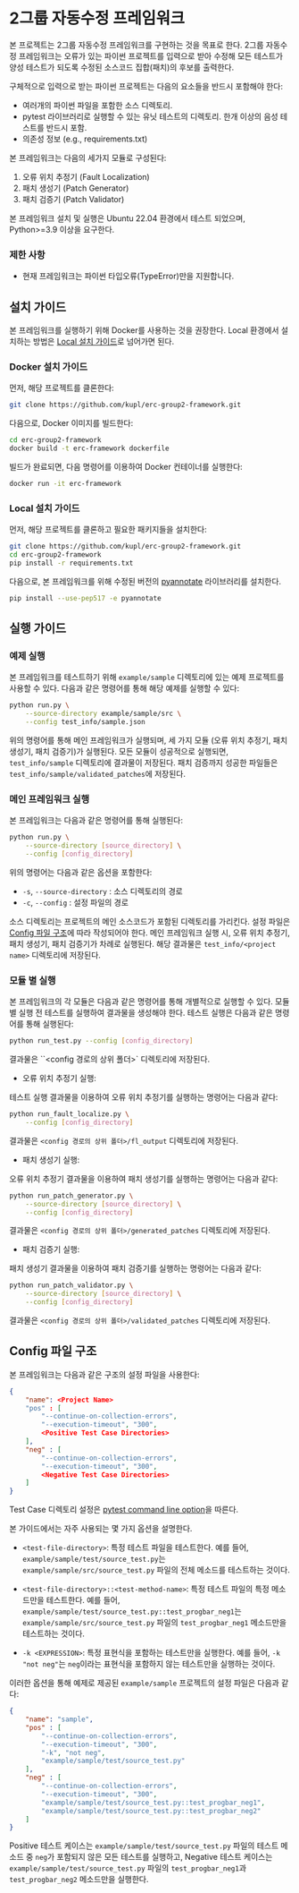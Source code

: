 # 2그룹 자동수정 프레임워크

본 프로젝트는 2그룹 자동수정 프레임워크를 구현하는 것을 목표로 한다. 2그룹 자동수정 프레임워크는 오류가 있는 파이썬 프로젝트를 입력으로 받아 수정해 모든 테스트가 양성 테스트가 되도록 수정된 소스코드 집합(패치)의 후보를 출력한다. 

구체적으로 입력으로 받는 파이썬 프로젝트는 다음의 요소들을 반드시 포함해야 한다:
- 여러개의 파이썬 파일을 포함한 소스 디렉토리.
- pytest 라이브러리로 실행할 수 있는 유닛 테스트의 디렉토리. 한개 이상의 음성 테스트를 반드시 포함.
- 의존성 정보 (e.g., requirements.txt)

본 프레임워크는 다음의 세가지 모듈로 구성된다:
1. 오류 위치 추정기 (Fault Localization)
2. 패치 생성기 (Patch Generator)
3. 패치 검증기 (Patch Validator)

본 프레임워크 설치 및 실행은 Ubuntu 22.04 환경에서 테스트 되었으며, Python>=3.9 이상을 요구한다.

### 제한 사항
- 현재 프레임워크는 파이썬 타입오류(TypeError)만을 지원합니다.

## 설치 가이드

본 프레임워크를 실행하기 위해 Docker를 사용하는 것을 권장한다. Local 환경에서 설치하는 방법은 [Local 설치 가이드](#local-설치-가이드)로 넘어가면 된다.

### Docker 설치 가이드 

먼저, 해당 프로젝트를 클론한다:

```bash
git clone https://github.com/kupl/erc-group2-framework.git
```

다음으로, Docker 이미지를 빌드한다:

```bash
cd erc-group2-framework
docker build -t erc-framework dockerfile
```

빌드가 완료되면, 다음 명령어를 이용하여 Docker 컨테이너를 실행한다:

```bash
docker run -it erc-framework
```

### Local 설치 가이드

먼저, 해당 프로젝트를 클론하고 필요한 패키지들을 설치한다:

```bash
git clone https://github.com/kupl/erc-group2-framework.git
cd erc-group2-framework
pip install -r requirements.txt
```

다음으로, 본 프레임워크를 위해 수정된 버전의 [pyannotate](https://github.com/dropbox/pyannotate) 라이브러리를 설치한다.

```bash
pip install --use-pep517 -e pyannotate
```

## 실행 가이드

### 예제 실행

본 프레임워크를 테스트하기 위해 `example/sample` 디렉토리에 있는 예제 프로젝트를 사용할 수 있다. 다음과 같은 명령어를 통해 해당 예제를 실행할 수 있다:

```bash
python run.py \
    --source-directory example/sample/src \
    --config test_info/sample.json
```

위의 명령어를 통해 메인 프레임워크가 실행되며, 세 가지 모듈 (오류 위치 추정기, 패치 생성기, 패치 검증기)가 실행된다. 모든 모듈이 성공적으로 실행되면, `test_info/sample` 디렉토리에 결과물이 저장된다. 패치 검증까지 성공한 파일들은 `test_info/sample/validated_patches`에 저장된다.

### 메인 프레임워크 실행

본 프레임워크는 다음과 같은 명령어를 통해 실행된다:

```bash
python run.py \
    --source-directory [source_directory] \
    --config [config_directory]
```

<!-- Make option table -->

위의 명령어는 다음과 같은 옵션을 포함한다:
- `-s`, `--source-directory` : 소스 디렉토리의 경로
- `-c`, `--config` : 설정 파일의 경로

소스 디렉토리는 프로젝트의 메인 소스코드가 포함된 디렉토리를 가리킨다. 설정 파일은 [Config 파일 구조](#config-파일-구조)에 따라 작성되어야 한다.
메인 프레임워크 실행 시, 오류 위치 추정기, 패치 생성기, 패치 검증기가 차례로 실행된다.
해당 결과물은 `test_info/<project name>` 디렉토리에 저장된다.

### 모듈 별 실행

본 프레임워크의 각 모듈은 다음과 같은 명령어를 통해 개별적으로 실행할 수 있다. 모듈 별 실행 전 테스트를 실행하여 결과물을 생성해야 한다. 테스트 실행은 다음과 같은 명령어를 통해 실행된다:

```bash
python run_test.py --config [config_directory]
```

결과물은 ``<config 경로의 상위 폴더>` 디렉토리에 저장된다.

- 오류 위치 추정기 실행:

테스트 실행 결과물을 이용하여 오류 위치 추정기를 실행하는 명령어는 다음과 같다:

```bash
python run_fault_localize.py \
    --config [config_directory]
```

결과물은 `<config 경로의 상위 폴더>/fl_output` 디렉토리에 저장된다.

- 패치 생성기 실행:

오류 위치 추정기 결과물을 이용하여 패치 생성기를 실행하는 명령어는 다음과 같다:

```bash
python run_patch_generator.py \
    --source-directory [source_directory] \
    --config [config_directory]
```

결과물은 `<config 경로의 상위 폴더>/generated_patches` 디렉토리에 저장된다.

- 패치 검증기 실행:

패치 생성기 결과물을 이용하여 패치 검증기를 실행하는 명령어는 다음과 같다:

```bash
python run_patch_validator.py \
    --source-directory [source_directory] \
    --config [config_directory]
```

결과물은 `<config 경로의 상위 폴더>/validated_patches` 디렉토리에 저장된다.

## Config 파일 구조

본 프레임워크는 다음과 같은 구조의 설정 파일을 사용한다:

```json
{
    "name": <Project Name>
    "pos" : [
        "--continue-on-collection-errors", 
        "--execution-timeout", "300", 
        <Positive Test Case Directories>
    ],
    "neg" : [
        "--continue-on-collection-errors", 
        "--execution-timeout", "300", 
        <Negative Test Case Directories>
    ]
}
```

Test Case 디렉토리 설정은 [pytest command line option](https://docs.pytest.org/en/stable/reference/reference.html#ini-options-ref)을 따른다.

본 가이드에서는 자주 사용되는 몇 가지 옵션을 설명한다.

- `<test-file-directory>`: 특정 테스트 파일을 테스트한다.
예를 들어, `example/sample/test/source_test.py`는 `example/sample/src/source_test.py` 파일의 전체 메소드를 테스트하는 것이다.

- `<test-file-directory>::<test-method-name>`: 특정 테스트 파일의 특정 메소드만을 테스트한다.
예를 들어, `example/sample/test/source_test.py::test_progbar_neg1`는 `example/sample/src/source_test.py` 파일의 `test_progbar_neg1` 메소드만을 테스트하는 것이다.

- `-k <EXPRESSION>`: 특정 표현식을 포함하는 테스트만을 실행한다.
예를 들어, `-k "not neg"`는 `neg`이라는 표현식을 포함하지 않는 테스트만을 실행하는 것이다.

이러한 옵션을 통해 예제로 제공된 `example/sample` 프로젝트의 설정 파일은 다음과 같다:
```json
{
    "name": "sample",
    "pos" : [
        "--continue-on-collection-errors", 
        "--execution-timeout", "300", 
        "-k", "not neg",
        "example/sample/test/source_test.py"
    ],
    "neg" : [
        "--continue-on-collection-errors", 
        "--execution-timeout", "300", 
        "example/sample/test/source_test.py::test_progbar_neg1",
        "example/sample/test/source_test.py::test_progbar_neg2"
    ]
}
```

Positive 테스트 케이스는 `example/sample/test/source_test.py` 파일의 테스트 메소드 중 `neg`가 포함되지 않은 모든 테스트를 실행하고, 
Negative 테스트 케이스는 `example/sample/test/source_test.py` 파일의 `test_progbar_neg1`과 `test_progbar_neg2` 메소드만을 실행한다.

<!-- 

### 입력 파이썬 소스 예시

```python
#example/project/src/package1/source1.py
class A() :
    def __init__(self, x) :
        self.x = x

    def foo(self) :
        return self.x + "1" # TypeError 발생

    def goo(self) :
        return self.x
```

```python
#example/project/src/package2/source2.py
class B() :
    def __init__(self) :
        self.x = 1

    def foo(self) :
        return self.x
```

### 입력 테스트 케이스 예시

```python
#example/project/test/package1/source1_test.py
from project.src.package1.source1 import A

def test_foo() : # 음성 테스트케이스
    try:
        a = A(1)
        a.foo()
    except :
        assert False
  
def test_goo() :
    a = A(1)
    assert a.goo() == 1
```

```python
#example/project/test/package2/source2_test.py
from project.src.package2.source2 import B

def test_foo() :
    b = B()
    assert b.foo() == 1
```

 위와 같이 각 테스트 파일은 pytest를 활용하여 각각의 파이썬 소스코드 내부의 개별 메소드를 테스트 할 수 있는 유닛테스트로 구성되어 있다. 위의 예제에서는 첫번째 소스 (source1.py)를 테스트 하기 위한 테스트 케이스 (source1_test.py)의 "test_foo" 메소드의 6번째 라인 실행 도중 (return self.x + "1") 타입 오류가 발생하기 때문에 해당 테스트를 음성 테스트 케이스, 그 외의 테스트 케이스를 양성 테스트 케이스로 분류한다.

### 테스트 실행

프레임워크는 기본적으로 제공된 pytest를 활용해 소스 코드를 테스팅 할 수 있는 기능을 제공한다. 

하나의 프로젝트 대하여 특정 디렉토리에 있는 모든 유닛 테스트를 실행하기 명령어는 다음과 같다:

```
python run_test.py --test_dir [test_dir]
```

예를 들어, 위의 프로젝트를 전체 테스트로 실행하는 명령어는 다음과 같다:
```
python run_test.py --test_dir example/project/test
```

특정 테스트 코드만을 테스트 하는 명령어는 다음과 같다:
```
python run_test.py --test_dir [test_dir] --test_file [test_file.py]
```

예를 들어, test/package1에 있는 source1_test를 실행하는 명령어는 다음과 같다:
```
python run_test.py --test_dir example/project/test/package1 --test_file source1_test.py
```

특정 테스트의 실행 결과만을 확인하기 위해서 프레임워크는 각 테스트 코드의 개별 유닛 테스트를 실행하기 위한 기능을 제공 할 수 있어야 한다, 이를 위한 명령어를 다음과 같이 가정한다:
```
python run_test.py --test_dir [test_dir] --test_file [test_file.py] --test_method [test_method_name]
```

예를 들어, source1_test의 "test_foo" 유닛 테스트의 실행을 확인하기 위한 명령어는 다음과 같다:
```
python run_test.py --test_dir example/project/test/package1 --test_file source1_test.py --test_method test_foo
```

## 오류 위치 추정기 (Fault Localization)

### 오류 위치 추정기 입출력
오류 위치 추정기는 전체 프레임워크의 입력인 파이썬 프로젝트를 입력으로 받아, 타켓 프로젝트의 "fl_output" 디렉토리에 테스트로 실행된 모든 소스코드의 라인별 의심도를 기록한 result.json 파일을 생성한다. 해당 json 파일은 다음과 형식의 key, value를 갖는다:
- "[source_path]:[line_number]" : [suspicious_score]

본 예시에서는 의심도 계산을 위해 각 소스코드의 라인별 $오류 실행 횟수/전체 실행 횟수$ 를 기록하는 아주 기본적인 통계 기반 오류 위치 추정 기술을 가정한다. 예를 들어 첫번째 소스코드 (source1.py)에 대한 테스트 (source1_test.py)를 실행했을 때, 3번째 코드 라인 (self.x = x)는 양성 테스트 음성 테스트 모두에서 실행되고, 6번째 코드 라인 (return self.x + "1")과 9번째 코드 라인 (return self.x)은 각각 음성 테스트 양성 테스트에서만 실행된다. 이를 바탕으로 해당 소스코드에 대한 의심도를 계산하면 다음과 같은 결과물을 얻을 수 있다:
```json
//example/project/fl_output/result.json
{
    "src/package1/source1.py:3" : 0.5,
    "src/package1/source1.py:6" : 1,
    "src/package1/source1.py:9" : 0,
    "src/package2/source2.py:3" : 0,
    "src/package2/source2.py:6" : 0
}
```

전체 프레임 워크의 동작을 위해, 오류 위치 추정기 구현체 (run_fault_localize.py)에서 구현되어야 할 부분은 아래의 run 함수이다. 
```python
def run(src_dir, test_dir) :
    '''
    This is the function which run fault localization.
    '''

    # path where you will save the output of fault localizer
    output_path = src_dir.parent / FAULT_LOCALIZER_OUTPUT

    raise Exception("Not Implemented")
```
해당 함수는 입력으로 오류가 있는 소스코드가 포함된 프로젝트의 소스 디렉토리 (src_dir)와 해당 프로젝트를 테스트 하기위한 유닛 테스트가 포함된 테스트 디렉토리 (test_dir)를 입력으로 받아 테스트 디렉토리의 모든 테스트를 실행하여 계산된 오류 위치 추정 결과물을 대상 프로젝트 디렉토리의 "fl_output/result.json"에 기록한다.

## 패치 생성기 (Patch Generator)

패치 생성기는 파이썬 프로젝트와, 오류 위치 추정기술을 통해 계산된 라인별 의심도를 입력으로 받아 입력으로 받은 테스트를 모두 만족하도록 수정된 소스코드 (패치)를 출력한다. 
이 때 주어진 테스트를 모두 만족할 수 있는 패치가 여러개 존재 할 수 있으므로, 패치 생성기는 여러개의 패치 디렉토리를 만들어 낼 수 있다. 

좀 더 구체적으로 패치 생성기는 "patch_output"이라는 하위 디렉토리에 각각의 패치 결과물을 저장한다. 각 패치 디렉토리는 패치로 인해 변경된 소스코드들이 [source_name]_patch.py의 형태로 저장된다. 예를 들어, 본 예시에서는 음성 테스트에서 발생한 타입 오류를 고치기 위한 패치로 package1의 source1.py의 덧셈 연산에 사용된 각 표현식의 타입을 바꾸는 두가지 패치를 제안한다:

```python
#example/project/generated_patch/patch1/package1/source1_patch.py 
class A() :
    def __init__(self, x) :
        self.x = x

    def foo(self) :
        return str(self.x) + "1"

    def goo(self) :
        return self.x
```

전체 프레임 워크의 동작을 위해, 패치 생성기 (run_patch_generator.py)에서 구현되어야 할 부분은 아래의 run 함수이다. 
```python
def run(src_dir, test_dir) :
    '''
    This is the function which runs patch generator.
    '''
    fl_output_path = src_dir.parent / FAULT_LOCALIZER_OUTPUT
    with open(fl_output_path, 'r') as f:
        # load the fl_output
        pass

    # folder where you will save the output of patch generator
    write_directory = src_dir.parent / PATCH_GENERATE_FOLDER_NAME
    raise Exception("Not Implemented")
```
해당 함수는 입력으로 오류가 있는 소스코드가 포함된 프로젝트의 소스 디렉토리 (src_dir)와 해당 프로젝트를 테스트 하기위한 유닛 테스트가 포함된 테스트 디렉토리 (test_dir)를 입력으로 받는다. 이때 해당 소스 디렉토리의 상위 경로에 오류 위치 추정기 결과물 (fl_output_path)가 있음을 가정한다. 본 함수는 오류 위치 추정기 결과물을 사용하여, 입력 테스트의 모든 테스트를 통과한 패치의 집합을 해당 프로젝트 폴더의 "generated_patches"에 저장한다

## 패치 검증기 (Patch Validator)

(comment: 아래 내용은 patch correctness 에 대한 내용입니다. 일반적으로 APR에서 Validation은 테스트를 모두 통과하는지에 대한 검증입니다.)
패치 생성기가 여러개의 패치를 출력할 수 있기 때문에, 개중에 진짜 정답 패치와 테스트만 만족하는 오답 패치를 구분하기 위한 패치 검증기가 필요하다. 패치 검증기는 패치 생성기가 만들어낸 패치들을 입력으로 받아 검증을 통과한 패치만을 보존하여 프로젝트 디렉토리내에 "validated_patches"라는 하위 디렉토리내에 저장한다. 본 예시에서는 가변적인 함수 입력 대신에, 고정된 primitive 값에 대한 타입을 변경하는 것이 이상한 패치라고 판단하여 첫번째 패치만을 보존한다.

```python
#example/project/result/patch1/package1/source1_patch.py
class A() :
    def __init__(self, x) :
        self.x = x

    def foo(self) :
        return str(self.x) + "1"

    def goo(self) :
        return self.x
```
 -->
